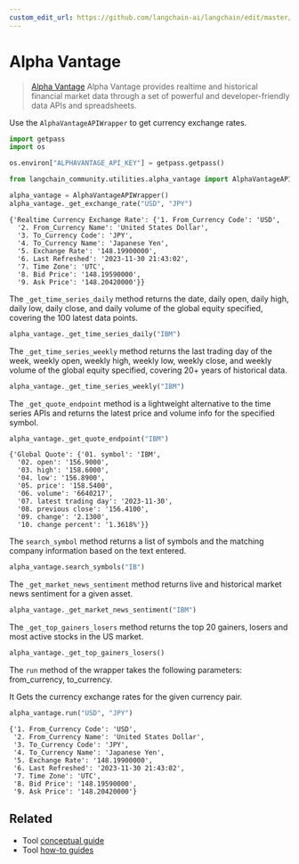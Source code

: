 ```yaml
---
custom_edit_url: https://github.com/langchain-ai/langchain/edit/master/docs/docs/integrations/tools/alpha_vantage.ipynb
---
```

# Alpha Vantage

>[Alpha Vantage](https://www.alphavantage.co) Alpha Vantage provides realtime and historical financial market data through a set of powerful and developer-friendly data APIs and spreadsheets. 

Use the ``AlphaVantageAPIWrapper`` to get currency exchange rates.


```python
import getpass
import os

os.environ["ALPHAVANTAGE_API_KEY"] = getpass.getpass()
```


```python
from langchain_community.utilities.alpha_vantage import AlphaVantageAPIWrapper
```


```python
alpha_vantage = AlphaVantageAPIWrapper()
alpha_vantage._get_exchange_rate("USD", "JPY")
```



```output
{'Realtime Currency Exchange Rate': {'1. From_Currency Code': 'USD',
  '2. From_Currency Name': 'United States Dollar',
  '3. To_Currency Code': 'JPY',
  '4. To_Currency Name': 'Japanese Yen',
  '5. Exchange Rate': '148.19900000',
  '6. Last Refreshed': '2023-11-30 21:43:02',
  '7. Time Zone': 'UTC',
  '8. Bid Price': '148.19590000',
  '9. Ask Price': '148.20420000'}}
```


The `_get_time_series_daily` method returns the date, daily open, daily high, daily low, daily close, and daily volume of the global equity specified, covering the 100 latest data points.


```python
alpha_vantage._get_time_series_daily("IBM")
```

The `_get_time_series_weekly` method returns the last trading day of the week, weekly open, weekly high, weekly low, weekly close, and weekly volume of the global equity specified, covering 20+ years of historical data.


```python
alpha_vantage._get_time_series_weekly("IBM")
```

The `_get_quote_endpoint` method is a lightweight alternative to the time series APIs and returns the latest price and volume info for the specified symbol.


```python
alpha_vantage._get_quote_endpoint("IBM")
```



```output
{'Global Quote': {'01. symbol': 'IBM',
  '02. open': '156.9000',
  '03. high': '158.6000',
  '04. low': '156.8900',
  '05. price': '158.5400',
  '06. volume': '6640217',
  '07. latest trading day': '2023-11-30',
  '08. previous close': '156.4100',
  '09. change': '2.1300',
  '10. change percent': '1.3618%'}}
```


The `search_symbol` method returns a list of symbols and the matching company information based on the text entered.


```python
alpha_vantage.search_symbols("IB")
```

The `_get_market_news_sentiment` method returns live and historical market news sentiment for a given asset.


```python
alpha_vantage._get_market_news_sentiment("IBM")
```

The `_get_top_gainers_losers` method returns the top 20 gainers, losers and most active stocks in the US market.


```python
alpha_vantage._get_top_gainers_losers()
```

The `run` method of the wrapper takes the following parameters: from_currency, to_currency. 

It Gets the currency exchange rates for the given currency pair.


```python
alpha_vantage.run("USD", "JPY")
```



```output
{'1. From_Currency Code': 'USD',
 '2. From_Currency Name': 'United States Dollar',
 '3. To_Currency Code': 'JPY',
 '4. To_Currency Name': 'Japanese Yen',
 '5. Exchange Rate': '148.19900000',
 '6. Last Refreshed': '2023-11-30 21:43:02',
 '7. Time Zone': 'UTC',
 '8. Bid Price': '148.19590000',
 '9. Ask Price': '148.20420000'}
```



## Related

- Tool [conceptual guide](/docs/concepts/#tools)
- Tool [how-to guides](/docs/how_to/#tools)
